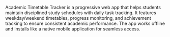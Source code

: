 Academic Timetable Tracker is a progressive web app that helps students maintain disciplined study schedules with daily task tracking. It features weekday/weekend timetables, progress monitoring, and achievement tracking to ensure consistent academic performance. The app works offline and installs like a native mobile application for seamless access.
